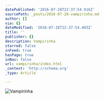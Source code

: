 ```yaml
---
datePublished: '2016-07-28T22:37:54.916Z'
sourcePath: _posts/2016-07-28-vampirinha.md
author: []
via: {}
dateModified: '2016-07-28T22:37:54.403Z'
title: ''
publisher: {}
description: Vampirinha
starred: false
inFeed: true
hasPage: true
inNav: false
url: vampirinha/index.html
_context: 'http://schema.org'
_type: Article

---
```

![Vampirinha](https://imgflo.herokuapp.com/graph/vahj1ThiexotieMo/35dc317490c4f5524cc337bcd1cd069e/croprotate.jpg?cropheight=1761&cropwidth=1279&degrees=0&input=https%3A%2F%2Fthe-grid-user-content.s3-us-west-2.amazonaws.com%2Fc89ca133-b8b3-431a-9024-aed85e17eebf.jpg&x=0&y=0)